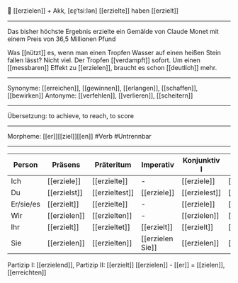 🎯 [[erzielen]] + Akk, [ɛɐ̯ˈtsiːlən]
[[erzielte]]
haben [[erzielt]]

---
Das bisher höchste Ergebnis erzielte ein Gemälde von Claude Monet mit einem Preis von 36,5 Millionen Pfund

Was [[nützt]] es, wenn man einen Tropfen Wasser auf einen heißen Stein fallen lässt? Nicht viel. Der Tropfen [[verdampft]] sofort. Um einen [[messbaren]] Effekt zu [[erzielen]], braucht es schon [[deutlich]] mehr.

---
Synonyme: [[erreichen]], [[gewinnen]], [[erlangen]], [[schaffen]], [[bewirken]]
Antonyme: [[verfehlen]], [[verlieren]], [[scheitern]]

---
Übersetzung: to achieve, to reach, to score

---
Morpheme: [[er]][[ziel]][[en]]
 #Verb  #Untrennbar

---

| Person    | Präsens     | Präteritum  | Imperativ      | Konjunktiv I | Konjunktiv II |
| --------- | ----------- | ----------- | -------------- | ------------ | ------------- |
| Ich       | [[erziele]] | [[erzielte]]| -              | [[erziele]]  | [[erzielte]]  |
| Du        | [[erzielst]]| [[erzieltest]]| [[erziele]]   | [[erzielest]]| [[erzieltest]]|
| Er/sie/es | [[erzielt]] | [[erzielte]]| -              | [[erziele]]  | [[erzielte]]  |
| Wir       | [[erzielen]]| [[erzielten]]| -             | [[erzielen]] | [[erzielten]] |
| Ihr       | [[erzielt]] | [[erzieltet]]| [[erzielt]]   | [[erzielt]]  | [[erzieltet]] |
| Sie       | [[erzielen]]| [[erzielten]]| [[erzielen Sie]]| [[erzielen]]| [[erzielten]] |

Partizip I: [[erzielend]], Partizip II: [[erzielt]]
[[erzielen]] - [[er]] = [[zielen]], [[erreichten]]
